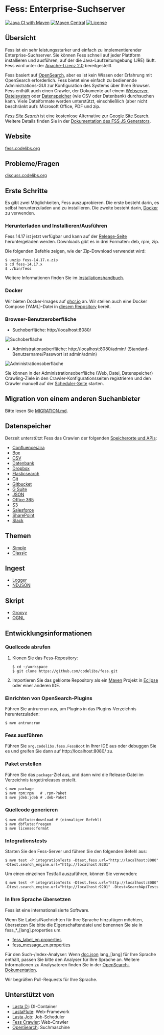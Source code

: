 # Fess: Enterprise-Suchserver
[![Java CI with Maven](https://github.com/codelibs/fess/actions/workflows/maven.yml/badge.svg)](https://github.com/codelibs/fess/actions/workflows/maven.yml)
[![Maven Central](https://maven-badges.herokuapp.com/maven-central/org.codelibs.fess/fess/badge.svg)](https://maven-badges.herokuapp.com/maven-central/org.codelibs.fess/fess)
[![License](https://img.shields.io/badge/License-Apache%202.0-blue.svg)](https://github.com/gitbucket/gitbucket/blob/master/LICENSE)

## Übersicht

Fess ist ein sehr leistungsstarker und einfach zu implementierender Enterprise-Suchserver. Sie können Fess schnell auf jeder Plattform installieren und ausführen, auf der die Java-Laufzeitumgebung (JRE) läuft. Fess wird unter der [Apache-Lizenz 2.0](LICENSE) bereitgestellt.

Fess basiert auf [OpenSearch](https://github.com/opensearch-project/OpenSearch), aber es ist kein Wissen oder Erfahrung mit OpenSearch erforderlich. Fess bietet eine einfach zu bedienende Administrations-GUI zur Konfiguration des Systems über Ihren Browser.
Fess enthält auch einen Crawler, der Dokumente auf einem [Webserver](https://fess.codelibs.org/14.17/admin/webconfig-guide.html), [Dateisystem](https://fess.codelibs.org/14.17/admin/fileconfig-guide.html) oder [Datenspeicher](https://fess.codelibs.org/14.17/admin/dataconfig-guide.html) (wie CSV oder Datenbank) durchsuchen kann. Viele Dateiformate werden unterstützt, einschließlich (aber nicht beschränkt auf): Microsoft Office, PDF und zip.

*[Fess Site Search](https://github.com/codelibs/fess-site-search)* ist eine kostenlose Alternative zur [Google Site Search](https://enterprise.google.com/search/products/gss.html). Weitere Details finden Sie in der [Dokumentation des FSS JS Generators](https://fss-generator.codelibs.org/docs/manual).

## Website

[fess.codelibs.org](https://fess.codelibs.org/)

## Probleme/Fragen

[discuss.codelibs.org](https://discuss.codelibs.org/c/FessEN/)

## Erste Schritte

Es gibt zwei Möglichkeiten, Fess auszuprobieren. Die erste besteht darin, es selbst herunterzuladen und zu installieren. Die zweite besteht darin, [Docker](https://www.docker.com/products/docker-engine) zu verwenden.

### Herunterladen und Installieren/Ausführen

Fess 14.17 ist jetzt verfügbar und kann auf der [Release-Seite](https://github.com/codelibs/fess/releases "download") heruntergeladen werden. Downloads gibt es in drei Formaten: deb, rpm, zip.

Die folgenden Befehle zeigen, wie der Zip-Download verwendet wird:

    $ unzip fess-14.17.x.zip
    $ cd fess-14.17.x
    $ ./bin/fess

Weitere Informationen finden Sie im [Installationshandbuch](https://fess.codelibs.org/14.17/install/index.html).

### Docker

Wir bieten Docker-Images auf [ghcr.io](https://github.com/orgs/codelibs/packages) an. Wir stellen auch eine Docker Compose (YAML)-Datei in [diesem Repository](https://github.com/codelibs/docker-fess/tree/master/compose) bereit.

### Browser-Benutzeroberfläche

- Suchoberfläche: http://localhost:8080/

![Suchoberfläche](https://fess.codelibs.org/_images/fess_search_result1.png)

- Administrationsoberfläche: http://localhost:8080/admin/ (Standard-Benutzername/Passwort ist admin/admin)

![Administrationsoberfläche](https://fess.codelibs.org/_images/fess_admin_dashboard.png)

Sie können in der Administrationsoberfläche (Web, Datei, Datenspeicher) Crawling-Ziele in den Crawler-Konfigurationsseiten registrieren und den Crawler manuell auf der [Scheduler-Seite](https://fess.codelibs.org/14.17/admin/scheduler-guide.html) starten.

## Migration von einem anderen Suchanbieter

Bitte lesen Sie [MIGRATION.md](MIGRATION.md).

## Datenspeicher

Derzeit unterstützt Fess das Crawlen der folgenden [Speicherorte und APIs](https://fess.codelibs.org/14.17/admin/dataconfig-guide.html):

 - [Confluence/Jira](https://github.com/codelibs/fess-ds-atlassian)
 - [Box](https://github.com/codelibs/fess-ds-box)
 - [CSV](https://github.com/codelibs/fess-ds-csv)
 - [Datenbank](https://github.com/codelibs/fess-ds-db)
 - [Dropbox](https://github.com/codelibs/fess-ds-dropbox)
 - [Elasticsearch](https://github.com/codelibs/fess-ds-elasticsearch)
 - [Git](https://github.com/codelibs/fess-ds-git)
 - [Gitbucket](https://github.com/codelibs/fess-ds-gitbucket)
 - [G Suite](https://github.com/codelibs/fess-ds-gsuite)
 - [JSON](https://github.com/codelibs/fess-ds-json)
 - [Office 365](https://github.com/codelibs/fess-ds-office365)
 - [S3](https://github.com/codelibs/fess-ds-s3)
 - [Salesforce](https://github.com/codelibs/fess-ds-salesforce)
 - [SharePoint](https://github.com/codelibs/fess-ds-sharepoint)
 - [Slack](https://github.com/codelibs/fess-ds-slack)

## Themen

 - [Simple](https://github.com/codelibs/fess-theme-simple)
 - [Classic](https://github.com/codelibs/fess-theme-classic)

## Ingest

 - [Logger](https://github.com/codelibs/fess-ingest-logger)
 - [NDJSON](https://github.com/codelibs/fess-ingest-ndjson)

## Skript

 - [Groovy](https://github.com/codelibs/fess-script-groovy)
 - [OGNL](https://github.com/codelibs/fess-script-ognl)

## Entwicklungsinformationen

### Quellcode abrufen

1. Klonen Sie das Fess-Repository:
    ```
    $ cd ~/workspace
    $ git clone https://github.com/codelibs/fess.git
    ```

2. Importieren Sie das geklonte Repository als ein [Maven](https://maven.apache.org/) Projekt in [Eclipse](https://www.eclipse.org/eclipseide/) oder einer anderen IDE.

### Einrichten von OpenSearch-Plugins

Führen Sie antrun:run aus, um Plugins in das Plugins-Verzeichnis herunterzuladen:

    $ mvn antrun:run

### Fess ausführen

Führen Sie `org.codelibs.fess.FessBoot` in Ihrer IDE aus oder debuggen Sie es und greifen Sie dann auf http://localhost:8080/ zu.

### Paket erstellen

Führen Sie das `package`-Ziel aus, und dann wird die Release-Datei im Verzeichnis target/releases erstellt.

    $ mvn package
    $ mvn rpm:rpm   # .rpm-Paket
    $ mvn jdeb:jdeb # .deb-Paket

### Quellcode generieren

    $ mvn dbflute:download # (einmaliger Befehl)
    $ mvn dbflute:freegen
    $ mvn license:format

### Integrationstests

Starten Sie den Fess-Server und führen Sie den folgenden Befehl aus:

    $ mvn test -P integrationTests -Dtest.fess.url="http://localhost:8080" -Dtest.search_engine.url="http://localhost:9201"

Um einen einzelnen Testfall auszuführen, können Sie verwenden:

    $ mvn test -P integrationTests -Dtest.fess.url="http://localhost:8080" -Dtest.search_engine.url="http://localhost:9201" -Dtest=SearchApiTests

### In Ihre Sprache übersetzen

Fess ist eine internationalisierte Software.

Wenn Sie Labels/Nachrichten für Ihre Sprache hinzufügen möchten, übersetzen Sie bitte die Eigenschaftendatei und benennen Sie sie in fess\_\*\_[lang].properties um.

* [fess_label_en.properties](https://github.com/codelibs/fess/blob/master/src/main/resources/fess_label_en.properties)
* [fess_message_en.properties](https://github.com/codelibs/fess/blob/master/src/main/resources/fess_message_en.properties)

Für den Such-/Index-Analyser: Wenn [doc.json](https://github.com/codelibs/fess/blob/master/src/main/resources/fess_indices/fess/doc.json) lang\_[lang] für Ihre Sprache enthält, passen Sie bitte den Analyser für Ihre Sprache an. Weitere Informationen zu Analysatoren finden Sie in der [OpenSearch-Dokumentation](https://opensearch.org/docs/latest/analyzers/search-analyzers/).

Wir begrüßen Pull-Requests für Ihre Sprache.

## Unterstützt von

* [Lasta Di](https://github.com/lastaflute/lasta-di "Lasta Di"): DI-Container
* [LastaFlute](https://github.com/lastaflute/lastaflute "LastaFlute"): Web-Framework
* [Lasta Job](https://github.com/lastaflute/lasta-job "Lasta Job"): Job-Scheduler
* [Fess Crawler](https://github.com/codelibs/fess-crawler "Fess Crawler"): Web-Crawler
* [OpenSearch](https://opensearch.org/ "OpenSearch"): Suchmaschine
